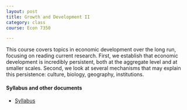 ```yaml
---
layout: post
title: Growth and Development II
category: class
course: Econ 7350

---
```


This course covers topics in economic development over the long run, focusing on reading current research. First, we establish that economic development is incredibly persistent, both at the aggregate level and at smaller scales. Second, we look at several mechanisms that may explain this persistence: culture, biology, geography, institutions. 

#### Syllabus and other documents
- [Syllabus](https://dl.dropboxusercontent.com/u/6823742/s16_ec7350.pdf)

